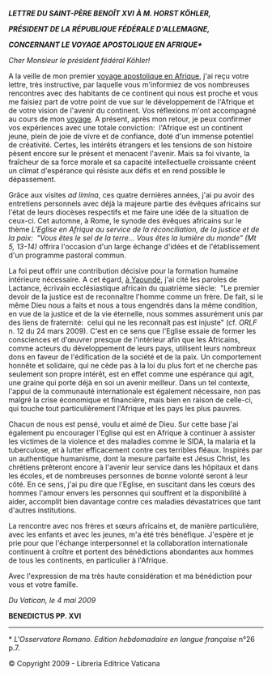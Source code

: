 ***LETTRE DU SAINT-PÈRE BENOÎT XVI*** ***À M. HORST KÖHLER,***

***PRÉSIDENT DE LA RÉPUBLIQUE FÉDÉRALE D'ALLEMAGNE,***

***CONCERNANT LE VOYAGE APOSTOLIQUE EN AFRIQUE\****

*Cher Monsieur le président fédéral Köhler!*

A la veille de mon premier [voyage apostolique en Afrique](/content/benedict-xvi/fr/travels/2009/index_camerun-angola.html), j'ai reçu votre lettre, très instructive, par laquelle vous m'informiez de vos nombreuses rencontres avec des habitants de ce continent qui nous est proche et vous me faisiez part de votre point de vue sur le développement de l'Afrique et de votre vision de l'avenir du continent. Vos réflexions m'ont accompagné au cours de mon [voyage](/content/benedict-xvi/fr/travels/2009/index_camerun-angola.html). A présent, après mon retour, je peux confirmer vos expériences avec une totale conviction:  l'Afrique est un continent jeune, plein de joie de vivre et de confiance, doté d'un immense potentiel de créativité. Certes, les intérêts étrangers et les tensions de son histoire pèsent encore sur le présent et menacent l'avenir. Mais sa foi vivante, la fraîcheur de sa force morale et sa capacité intellectuelle croissante créent un climat d'espérance qui résiste aux défis et en rend possible le dépassement.

Grâce aux visites *ad limina*, ces quatre dernières années, j'ai pu avoir des entretiens personnels avec déjà la majeure partie des évêques africains sur l'état de leurs diocèses respectifs et me faire une idée de la situation de ceux-ci. Cet automne, à Rome, le synode des évêques africains sur le thème *L'Eglise en Afrique au service de la réconciliation, de la justice et de la paix:  "Vous êtes le sel de la terre... Vous êtes la lumière du monde" (Mt 5, 13-14)* offrira l'occasion d'un large échange d'idées et de l'établissement d'un programme pastoral commun.

La foi peut offrir une contribution décisive pour la formation humaine intérieure nécessaire. A cet égard, [à Yaoundé](/content/benedict-xvi/fr/speeches/2009/march/documents/hf_ben-xvi_spe_20090319_cons-spec-africa.html), j'ai cité les paroles de Lactance, écrivain ecclésiastique africain du quatrième siècle:  "Le premier devoir de la justice est de reconnaître l'homme comme un frère. De fait, si le même Dieu nous a faits et nous a tous engendrés dans la même condition, en vue de la justice et de la vie éternelle, nous sommes assurément unis par des liens de fraternité:  celui qui ne les reconnaît pas est injuste" (cf. *ORLF* n. 12 du 24 mars 2009). C'est en ce sens que l'Eglise essaie de former les consciences et d'œuvrer presque de l'intérieur afin que les Africains, comme acteurs du développement de leurs pays, utilisent leurs nombreux dons en faveur de l'édification de la société et de la paix. Un comportement honnête et solidaire, qui ne cède pas à la loi du plus fort et ne cherche pas seulement son propre intérêt, est en effet comme une espérance qui agit, une graine qui porte déjà en soi un avenir meilleur. Dans un tel contexte, l'appui de la communauté internationale est également nécessaire, non pas malgré la crise économique et financière, mais bien en raison de celle-ci, qui touche tout particulièrement l'Afrique et les pays les plus pauvres.

Chacun de nous est pensé, voulu et aimé de Dieu. Sur cette base j'ai également pu encourager l'Eglise qui est en Afrique à continuer à assister les victimes de la violence et des maladies comme le SIDA, la malaria et la tuberculose, et à lutter efficacement contre ces terribles fléaux. Inspirés par un authentique humanisme, dont la mesure parfaite est Jésus Christ, les chrétiens prêteront encore à l'avenir leur service dans les hôpitaux et dans les écoles, et de nombreuses personnes de bonne volonté seront à leur côté. En ce sens, j'ai pu dire que l'Eglise, en suscitant dans les cœurs des hommes l'amour envers les personnes qui souffrent et la disponibilité à aider, accomplit bien davantage contre ces maladies dévastatrices que tant d'autres institutions.

La rencontre avec nos frères et sœurs africains et, de manière particulière, avec les enfants et avec les jeunes, m'a été très bénéfique. J'espère et je prie pour que l'échange interpersonnel et la collaboration internationale continuent à croître et portent des bénédictions abondantes aux hommes de tous les continents, en particulier à l'Afrique.

Avec l'expression de ma très haute considération et ma bénédiction pour vous et votre famille.

*Du Vatican, le 4 mai 2009*

**BENEDICTUS PP. XVI**

* * *

\* *L'Osservatore Romano. Edition hebdomadaire en langue française* n°26 p.7.

© Copyright 2009 - Libreria Editrice Vaticana